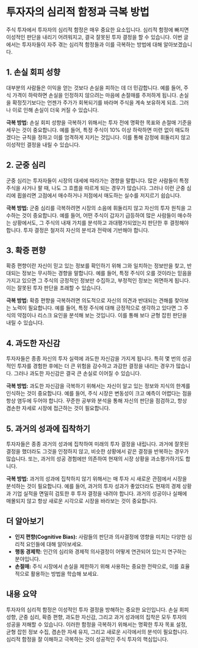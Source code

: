 # 투자자의 심리적 함정과 극복 방법

주식 투자에서 투자자의 심리적 함정은 매우 중요한 요소입니다. 심리적 함정에 빠지면 이성적인 판단을 내리기 어려워지고, 결국 잘못된 투자 결정을 할 수 있습니다. 이번 글에서는 투자자들이 자주 겪는 심리적 함정들과 이를 극복하는 방법에 대해 알아보겠습니다.

## **1. 손실 회피 성향**

대부분의 사람들은 이익을 얻는 것보다 손실을 피하는 데 더 민감합니다. 예를 들어, 주식 가격이 하락하면 손실을 인정하지 않으려는 마음에 손절매를 주저하게 됩니다. 손실을 확정짓기보다는 언젠가 주가가 회복되기를 바라며 주식을 계속 보유하게 되죠. 그러나 이로 인해 손실이 더욱 커질 수 있습니다.

**극복 방법:** 손실 회피 성향을 극복하기 위해서는 투자 전에 명확한 목표와 손절매 기준을 세우는 것이 중요합니다. 예를 들어, 특정 주식이 10% 이상 하락하면 미련 없이 매도하겠다는 규칙을 정하고 이를 엄격하게 지키는 것입니다. 이를 통해 감정에 휘둘리지 않고 이성적인 결정을 내릴 수 있습니다.

## **2. 군중 심리**

군중 심리는 투자자들이 시장의 대세에 따라가는 경향을 말합니다. 많은 사람들이 특정 주식을 사거나 팔 때, 나도 그 흐름을 따르게 되는 경우가 많습니다. 그러나 이런 군중 심리에 휩쓸리면 고점에서 매수하거나 저점에서 매도하는 실수를 저지르기 쉽습니다.

**극복 방법:** 군중 심리를 극복하려면 시장의 소음에 휘둘리지 않고 자신의 투자 원칙을 고수하는 것이 중요합니다. 예를 들어, 어떤 주식이 갑자기 급등하여 많은 사람들이 매수하는 상황에서도, 그 주식의 내재 가치를 분석하고 과대평가되었는지 판단한 후 결정해야 합니다. 투자 결정은 철저히 자신의 분석과 전략에 기반해야 합니다.

## **3. 확증 편향**

확증 편향이란 자신이 믿고 있는 정보를 확인하기 위해 그와 일치하는 정보만을 찾고, 반대되는 정보는 무시하는 경향을 말합니다. 예를 들어, 특정 주식이 오를 것이라는 믿음을 가지고 있으면 그 주식의 긍정적인 정보만 수집하고, 부정적인 정보는 외면하게 됩니다. 이는 잘못된 투자 판단을 초래할 수 있습니다.

**극복 방법:** 확증 편향을 극복하려면 의도적으로 자신의 의견과 반대되는 견해를 찾아보는 노력이 필요합니다. 예를 들어, 특정 주식에 대해 긍정적으로 생각하고 있다면 그 주식의 약점이나 리스크 요인을 분석해 보는 것입니다. 이를 통해 보다 균형 잡힌 판단을 내릴 수 있습니다.

## **4. 과도한 자신감**

투자자들은 종종 자신의 투자 실력에 과도한 자신감을 가지게 됩니다. 특히 몇 번의 성공적인 투자를 경험한 후에는 더 큰 위험을 감수하고 과감한 결정을 내리는 경우가 많습니다. 그러나 과도한 자신감은 결국 큰 손실로 이어질 수 있습니다.

**극복 방법:** 과도한 자신감을 극복하기 위해서는 자신이 알고 있는 정보와 지식의 한계를 인식하는 것이 중요합니다. 예를 들어, 주식 시장은 변동성이 크고 예측이 어렵다는 점을 항상 염두에 두어야 합니다. 꾸준한 공부와 분석을 통해 자신의 판단을 점검하고, 항상 겸손한 자세로 시장에 접근하는 것이 필요합니다.

## **5. 과거의 성과에 집착하기**

투자자들은 종종 과거의 성과에 집착하여 미래의 투자 결정을 내립니다. 과거에 잘못된 결정을 했더라도 그것을 인정하지 않고, 비슷한 상황에서 같은 결정을 반복하는 경우가 많습니다. 또는, 과거의 성공 경험에만 의존하여 현재의 시장 상황을 과소평가하기도 합니다.

**극복 방법:** 과거의 성과에 집착하지 않기 위해서는 매 투자 시 새로운 관점에서 시장을 분석하는 것이 필요합니다. 예를 들어, 과거의 투자 성과가 좋았더라도 현재의 경제 상황과 기업 실적을 면밀히 검토한 후 투자 결정을 내려야 합니다. 과거의 성공이나 실패에 매몰되지 않고 항상 새로운 시각으로 시장을 바라보는 것이 중요합니다.

## 더 알아보기

* **인지 편향(Cognitive Bias):** 사람들의 판단과 의사결정에 영향을 미치는 다양한 심리적 요인들에 대해 알아보세요.
* **행동 경제학:** 인간의 심리와 경제적 의사결정이 어떻게 연관되어 있는지 연구하는 분야입니다.
* **손절매:** 주식 시장에서 손실을 제한하기 위해 사용하는 중요한 전략으로, 이를 효율적으로 활용하는 방법을 학습해 보세요.

## 내용 요약

투자자의 심리적 함정은 이성적인 투자 결정을 방해하는 중요한 요인입니다. 손실 회피 성향, 군중 심리, 확증 편향, 과도한 자신감, 그리고 과거 성과에의 집착은 모두 투자의 성공을 저해할 수 있습니다. 이러한 함정을 극복하기 위해서는 명확한 투자 목표 설정, 균형 잡힌 정보 수집, 겸손한 자세 유지, 그리고 새로운 시각에서의 분석이 필요합니다. 심리적 함정을 잘 이해하고 극복하는 것이 성공적인 주식 투자의 핵심입니다.
